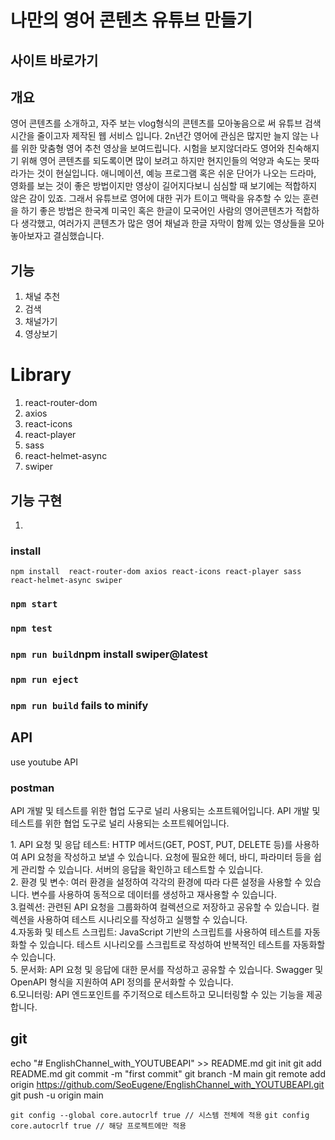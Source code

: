 # 나만의 영어 콘텐츠 유튜브 만들기

## 사이트 바로가기

## 개요
영어 콘텐츠를 소개하고, 자주 보는 vlog형식의 콘텐츠를 모아놓음으로 써 유튜브 검색 시간을 줄이고자 제작된 웹 서비스 입니다.
2n년간 영어에 관심은 많지만 늘지 않는 나를 위한 맞춤형 영어 추천 영상을 보여드립니다.
시험을 보지않더라도 영어와 친숙해지기 위해 영어 콘텐츠를 되도록이면 많이 보려고 하지만 현지인들의 억양과 속도는 못따라가는 것이 현실입니다.
애니메이션, 예능 프로그램 혹은 쉬운 단어가 나오는 드라마, 영화를 보는 것이 좋은 방법이지만 영상이 길어지다보니 심심할 때 보기에는 적합하지 않은 감이 있죠.
그래서 유튜브로 영어에 대한 귀가 트이고 맥락을 유추할 수 있는 훈련을 하기 좋은 방법은 한국계 미국인 혹은 한글이 모국어인 사람의 영어콘텐츠가 적합하다 생각했고, 여러가지 콘텐츠가 많은 영어 채널과 한글 자막이 함께 있는 영상들을 모아놓아보자고 결심했습니다.


## 기능
1. 채널 추천
2. 검색
3. 채널가기
4. 영상보기

# Library
1. react-router-dom 
2. axios
3. react-icons
4.  react-player
5.  sass
6.  react-helmet-async
7.  swiper

## 기능 구현
1. 


### install
`npm install 
 react-router-dom axios react-icons react-player sass react-helmet-async swiper`

### `npm start`
### `npm test`
### `npm run build`npm install swiper@latest
### `npm run eject`
### `npm run build` fails to minify

## API
use youtube API

### postman
<p>API 개발 및 테스트를 위한 협업 도구로 널리 사용되는 소프트웨어입니다. API 개발 및 테스트를 위한 협업 도구로 널리 사용되는 소프트웨어입니다.</p>
1. API 요청 및 응답 테스트:
HTTP 메서드(GET, POST, PUT, DELETE 등)를 사용하여 API 요청을 작성하고 보낼 수 있습니다.
요청에 필요한 헤더, 바디, 파라미터 등을 쉽게 관리할 수 있습니다.
서버의 응답을 확인하고 테스트할 수 있습니다.
<br>
2. 환경 및 변수:
여러 환경을 설정하여 각각의 환경에 따라 다른 설정을 사용할 수 있습니다.
변수를 사용하여 동적으로 데이터를 생성하고 재사용할 수 있습니다.
<br>
3.컬렉션:
관련된 API 요청을 그룹화하여 컬렉션으로 저장하고 공유할 수 있습니다.
컬렉션을 사용하여 테스트 시나리오를 작성하고 실행할 수 있습니다.
<br>
4.자동화 및 테스트 스크립트:
JavaScript 기반의 스크립트를 사용하여 테스트를 자동화할 수 있습니다.
테스트 시나리오를 스크립트로 작성하여 반복적인 테스트를 자동화할 수 있습니다.
<br>
5. 문서화:
API 요청 및 응답에 대한 문서를 작성하고 공유할 수 있습니다.
Swagger 및 OpenAPI 형식을 지원하여 API 정의를 문서화할 수 있습니다.
<br>
6.모니터링:
API 엔드포인트를 주기적으로 테스트하고 모니터링할 수 있는 기능을 제공합니다.


## git
echo "# EnglishChannel_with_YOUTUBEAPI" >> README.md
  git init
  git add README.md
  git commit -m "first commit"
  git branch -M main
  git remote add origin https://github.com/SeoEugene/EnglishChannel_with_YOUTUBEAPI.git
  git push -u origin main


`git config --global core.autocrlf true // 시스템 전체에 적용`
`git config core.autocrlf true // 해당 프로젝트에만 적용`          


